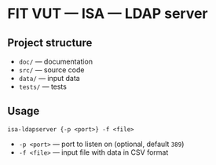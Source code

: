 # FIT VUT — ISA — LDAP server

## Project structure
- `doc/` — documentation
- `src/` — source code
- `data/` — input data
- `tests/` — tests

## Usage
```
isa-ldapserver {-p <port>} -f <file>
```
- `-p <port>` — port to listen on (optional, default `389`)
- `-f <file>` — input file with data in CSV format